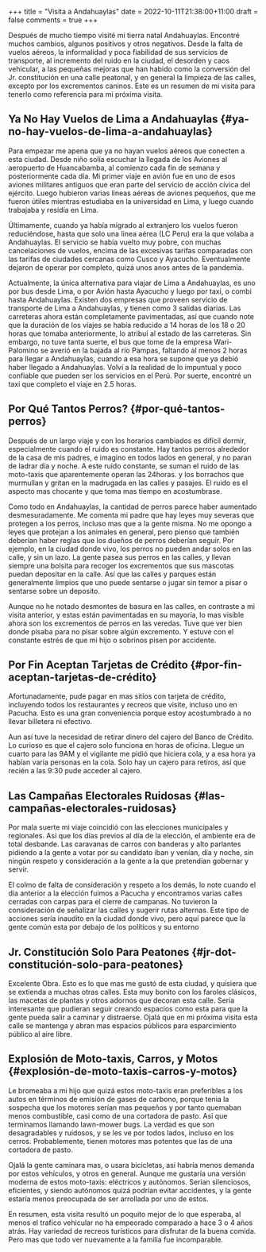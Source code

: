 +++
title = "Visita a Andahuaylas"
date = 2022-10-11T21:38:00+11:00
draft = false
comments = true
+++

Después de mucho tiempo visité mi tierra natal Andahuaylas.
Encontré muchos cambios, algunos positivos y otros negativos. Desde la falta de
vuelos aéreos, la informalidad y poca fiabilidad de sus servicios de
transporte, al incremento del ruido en la ciudad, el desorden y caos
vehicular, a las pequeñas mejoras que han habido como la conversión del Jr.
constitución en una calle peatonal, y en general la limpieza de las calles,
excepto por los excrementos caninos. Este es un resumen de mi visita para tenerlo como referencia para mi próxima visita.


## Ya No Hay Vuelos de Lima a Andahuaylas {#ya-no-hay-vuelos-de-lima-a-andahuaylas}

Para empezar me apena que ya no hayan vuelos aéreos que conecten a esta ciudad.
Desde niño solía escuchar la llegada de los Aviones al aeropuerto de
Huancabamba, al comienzo cada fin de semana y posteriormente cada día. Mi
primer viaje en avión fue en uno de esos aviones militares antiguos que eran
parte del servicio de acción cívica del ejército. Luego hubieron varias lineas aéreas
de aviones pequeños, que me fueron útiles mientras estudiaba en la universidad
en Lima, y luego cuando trabajaba y residía en Lima.

Últimamente, cuando ya había migrado al extranjero los vuelos fueron
reduciéndose, hasta que solo una linea aérea (LC Peru) era la que volaba a
Andahuaylas. El servicio se había vuelto muy pobre, con muchas cancelaciones de
vuelos, encima de las excesivas tarifas comparadas con las tarifas de ciudades
cercanas como Cusco y Ayacucho. Eventualmente dejaron de operar por completo,
quizá unos anos antes de la pandemia.

Actualmente, la única alternativa para viajar de Lima a Andahuaylas, es uno por
bus desde Lima, o por Avión hasta Ayacucho y luego por taxi, o combi hasta
Andahuaylas. Existen dos empresas que proveen servicio de transporte de Lima a
Andahuaylas, y tienen como 3 salidas diarias. Las carreteras ahora están
completamente pavimentadas, así que cuando note que la duración de los viajes se
había reducido a 14 horas de los 18 o 20 horas que tomaba anteriormente, lo atribuí
al estado de las carreteras. Sin embargo, no tuve tanta suerte, el bus que tome
de la empresa Wari-Palomino se averió en la bajada al río Pampas, faltando al
menos 2 horas para llegar a Andahuaylas, cuando a esa hora se supone que ya debió
haber llegado a Andahuaylas. Volví a la realidad de lo impuntual y poco
confiable que pueden ser los servicios en el Perú. Por suerte, encontré un taxi que
completo el viaje en 2.5 horas.


## Por Qué Tantos Perros? {#por-qué-tantos-perros}

Después de un largo viaje y con los horarios cambiados es difícil dormir,
especialmente cuando el ruido es constante. Hay tantos perros alrededor de la
casa de mis padres, e imagino en todos lados en general, y no paran de ladrar
día y noche. A este ruido constante, se suman el ruido de las moto-taxis que
aparentemente operan las 24horas. y los borrachos que murmullan y gritan en la
madrugada en las calles y pasajes. El ruido es el aspecto mas chocante y que
toma mas tiempo en acostumbrase.

Como todo en Andahuaylas, la cantidad de perros parece haber aumentado
desmesuradamente. Me comenta mi padre que hay leyes muy severas que protegen a
los perros, incluso mas que a la gente misma. No me opongo a leyes que protejan
a los animales en general, pero pienso que también deberían haber reglas que los
dueños de perros deberían seguir. Por ejemplo, en la ciudad donde vivo, los
perros no pueden andar solos en las calle, y sin un lazo. La gente pasea sus
perros en las calles, y llevan siempre una bolsita para recoger los excrementos
que sus mascotas puedan depositar en la calle. Así que las calles y parques
están generalmente limpios que uno puede sentarse o jugar sin temor a pisar o
sentarse sobre un deposito.

Aunque no he notado desmontes de basura en las calles, en contraste a mi visita anterior, y estas están
pavimentadas en su mayoría, lo mas visible ahora son los excrementos de perros
en las veredas. Tuve que ver bien donde pisaba para no pisar sobre algún
excremento. Y estuve con el constante estrés de que mi hijo o sobrinos pisen por
accidente.


## Por Fin Aceptan Tarjetas de Crédito {#por-fin-aceptan-tarjetas-de-crédito}

Afortunadamente, pude pagar en mas sitios con tarjeta de crédito, incluyendo
todos los restaurantes y recreos que visite, incluso uno en Pacucha. Esto es una gran
conveniencia porque estoy acostumbrado a no llevar billetera ni efectivo.

Aun así tuve la necesidad de retirar dinero del cajero del Banco de Crédito. Lo
curioso es que el cajero solo funciona en horas de oficina. Llegue un cuarto
para las 9AM y el vigilante me pidió que hiciera cola, y a esa hora ya habían
varia personas en la cola. Solo hay un cajero para retiros, así que recién a las 9:30 pude
acceder al cajero.


## Las Campañas Electorales Ruidosas {#las-campañas-electorales-ruidosas}

Por mala suerte mi viaje coincidió con las elecciones municipales y regionales.
Así que los días previos al día de la elección, el ambiente era de total
desbande. Las caravanas de carros con banderas y alto parlantes pidiendo a la gente
a votar por su candidato iban y venían, día y noche, sin ningún respeto y
consideración a la gente a la que pretendían gobernar y servir.

El colmo de falta de consideración y respeto a los demás, lo note cuando el día
anterior a la elección fuimos a Pacucha y encontramos varias calles cerradas con
carpas para el cierre de campanas. No tuvieron la consideración de señalizar las
calles y sugerir rutas alternas. Este tipo de acciones sería inaudito en la
ciudad donde vivo, pero aquí parece que la gente común esta por debajo de los
políticos y su entorno


## Jr. Constitución Solo Para Peatones {#jr-dot-constitución-solo-para-peatones}

Excelente Obra. Esto es lo que mas me gustó de esta ciudad, y quisiera que se extienda a muchas
otras calles. Esta muy bonito con los faroles clásicos, las macetas de plantas y
otros adornos que decoran esta calle. Sería interesante que pudieran seguir
creando espacios como esta para que la gente pueda salir a caminar y distraerse.
Ojalá que en mi próxima visita esta calle se mantenga y abran mas espacios
públicos para esparcimiento público al aire libre.


## Explosión de Moto-taxis, Carros, y Motos {#explosión-de-moto-taxis-carros-y-motos}

Le bromeaba a mi hijo que quizá estos moto-taxis eran preferibles a los autos en
términos de emisión de gases de carbono, porque tenia la sospecha que los
motores serían mas pequeños y por tanto quemaban menos combustible, casi como de una cortadora de pasto.
Así que terminamos llamando lawn-mower bugs. La verdad es que son desagradables y
ruidosos, y se les ve por todos lados, incluso en los cerros. Probablemente,
tienen motores mas potentes que las de una cortadora de pasto.

Ojalá la gente caminara mas, o usara bicicletas, así habría menos demanda por
estos vehículos, y otros en general. Aunque me gustaría una versión
moderna de estos moto-taxis: eléctricos y autónomos. Serian silenciosos,
eficientes, y siendo autónomos quizá podrían evitar accidentes, y la gente
estaría menos preocupada de ser arrollada por uno de estos.

En resumen, esta visita resultó un poquito mejor de lo que esperaba, al menos el
trafico vehicular no ha empeorado comparado a hace 3 o 4 años atrás. Hay
variedad de recreos turísticos para disfrutar de la buena comida. Pero mas que
todo ver nuevamente a la familia fue incomparable.
